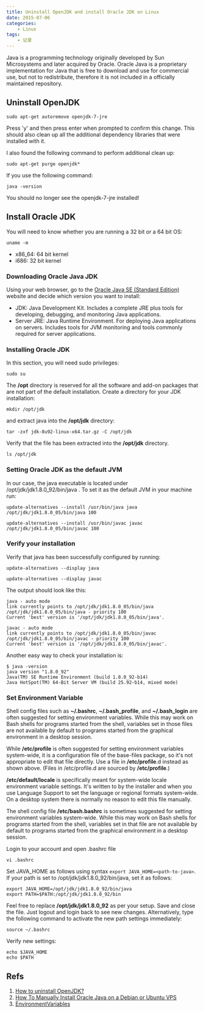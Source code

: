 ```yaml
---
title: Uninstall OpenJDK and install Oracle JDK on Linux
date: 2015-07-06
categories:
    - Linux
tags:
    - 记录
---
```


Java is a programming technology originally developed by Sun Microsystems and later acquired by Oracle. Oracle Java is a proprietary implementation for Java that is free to download and use for commercial use, but not to redistribute, therefore it is not included in a officially maintained repository.

<!--more-->

## Uninstall OpenJDK

```
sudo apt-get autoremove openjdk-7-jre
```

Press 'y' and then press enter when prompted to confirm this change. This should also clean up all the additional dependency libraries that were installed with it.

I also found the following command to perform additional clean up:

```
sudo apt-get purge openjdk*
```

If you use the following command:

```
java -version
```
You should no longer see the openjdk-7-jre installed!

## Install Oracle JDK

You will need to know whether you are running a 32 bit or a 64 bit OS:

```
uname -m
```

* x86_64: 64 bit kernel
* i686: 32 bit kernel

### Downloading Oracle Java JDK

Using your web browser, go to the [Oracle Java SE (Standard Edition) ](http://www.oracle.com/technetwork/java/javase/downloads/index.html)website and decide which version you want to install:

* JDK: Java Development Kit. Includes a complete JRE plus tools for developing, debugging, and monitoring Java applications.
* Server JRE: Java Runtime Environment. For deploying Java applications on servers. Includes tools for JVM monitoring and tools commonly required for server applications.


### Installing Oracle JDK

In this section, you will need sudo privileges:

```
sudo su
```

The **/opt** directory is reserved for all the software and add-on packages that are not part of the default installation. Create a directory for your JDK installation:

```
mkdir /opt/jdk
```

and extract java into the **/opt/jdk** directory:

```
tar -zxf jdk-8u92-linux-x64.tar.gz -C /opt/jdk
```

Verify that the file has been extracted into the **/opt/jdk** directory.

```
ls /opt/jdk
```

### Setting Oracle JDK as the default JVM

In our case, the java executable is located under /opt/jdk/jdk1.8.0_92/bin/java . To set it as the default JVM in your machine run:

```
update-alternatives --install /usr/bin/java java /opt/jdk/jdk1.8.0_05/bin/java 100

update-alternatives --install /usr/bin/javac javac /opt/jdk/jdk1.8.0_05/bin/javac 100
```

### Verify your installation

Verify that java has been successfully configured by running:

```
update-alternatives --display java

update-alternatives --display javac
```

The output should look like this:

```
java - auto mode
link currently points to /opt/jdk/jdk1.8.0_05/bin/java
/opt/jdk/jdk1.8.0_05/bin/java - priority 100
Current 'best' version is '/opt/jdk/jdk1.8.0_05/bin/java'.

javac - auto mode
link currently points to /opt/jdk/jdk1.8.0_05/bin/javac
/opt/jdk/jdk1.8.0_05/bin/javac - priority 100
Current 'best' version is '/opt/jdk/jdk1.8.0_05/bin/javac'.
```

Another easy way to check your installation is:

```
$ java -version
java version "1.8.0_92"
Java(TM) SE Runtime Environment (build 1.8.0_92-b14)
Java HotSpot(TM) 64-Bit Server VM (build 25.92-b14, mixed mode)
```

### Set Environment Variable

Shell config files such as **~/.bashrc**, **~/.bash_profile**, and **~/.bash_login** are often suggested for setting environment variables. While this may work on Bash shells for programs started from the shell, variables set in those files are not available by default to programs started from the graphical environment in a desktop session. 

While **/etc/profile** is often suggested for setting environment variables system-wide, it is a configuration file of the base-files package, so it's not appropriate to edit that file directly. Use a file in **/etc/profile**.d instead as shown above. (Files in /etc/profile.d are sourced by **/etc/profile**.)

**/etc/default/locale** is specifically meant for system-wide locale environment variable settings. It's written to by the installer and when you use Language Support to set the language or regional formats system-wide. On a desktop system there is normally no reason to edit this file manually.

The shell config file **/etc/bash.bashrc** is sometimes suggested for setting environment variables system-wide. While this may work on Bash shells for programs started from the shell, variables set in that file are not available by default to programs started from the graphical environment in a desktop session. 

Login to your account and open .bashrc file

```
vi .bashrc
```

Set JAVA_HOME as follows using syntax `export JAVA_HOME=<path-to-java>`. If your path is set to /opt/jdk/jdk1.8.0_92/bin/java, set it as follows:

```
export JAVA_HOME=/opt/jdk/jdk1.8.0_92/bin/java
export PATH=$PATH:/opt/jdk/jdk1.8.0_92/bin
```

Feel free to replace **/opt/jdk/jdk1.8.0_92** as per your setup. Save and close the file. Just logout and login back to see new changes. Alternatively, type the following command to activate the new path settings immediately:

```
source ~/.bashrc
```

Verify new settings:

```
echo $JAVA_HOME
echo $PATH
```

## Refs

1. [How to uninstall OpenJDK?](https://askubuntu.com/questions/335457/how-to-uninstall-openjdk)
2. [How To Manually Install Oracle Java on a Debian or Ubuntu VPS](https://www.digitalocean.com/community/tutorials/how-to-manually-install-oracle-java-on-a-debian-or-ubuntu-vps)
3. [EnvironmentVariables](https://help.ubuntu.com/community/EnvironmentVariables)
